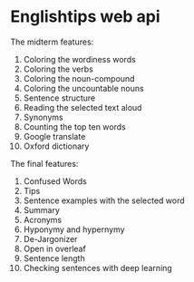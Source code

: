 # Englishtips web api

The midterm features:
1. Coloring the wordiness words
2. Coloring the verbs
3. Coloring the noun-compound
4. Coloring the uncountable nouns
5. Sentence structure
6. Reading the selected text aloud
7. Synonyms
8. Counting the top ten words
9. Google translate
10. Oxford dictionary

The final features:
1. Confused Words
2. Tips
3. Sentence examples with the selected word
4. Summary
5. Acronyms
6. Hyponymy and hypernymy
7. De-Jargonizer 
8. Open in overleaf
9. Sentence length
10. Checking sentences with deep learning
